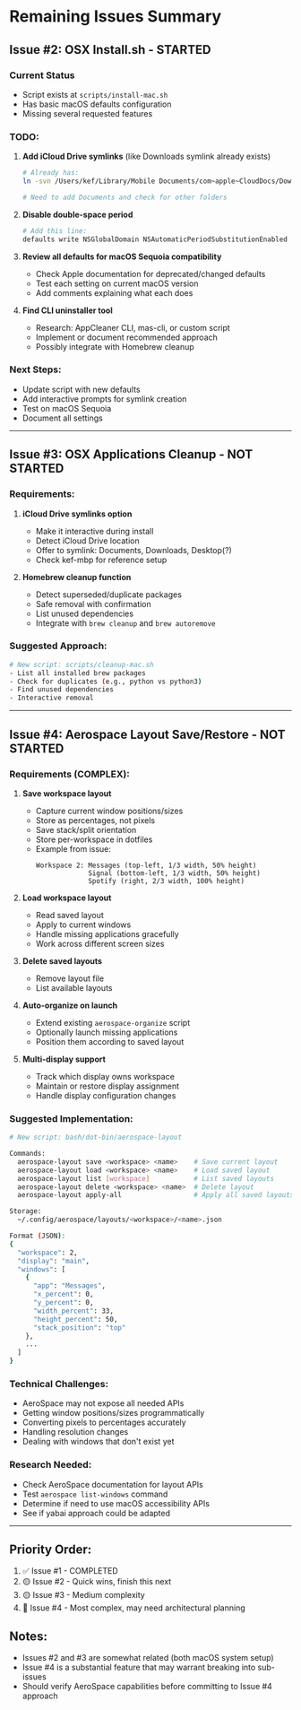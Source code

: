 # Remaining Issues Summary

## Issue #2: OSX Install.sh - STARTED

### Current Status
- Script exists at `scripts/install-mac.sh`
- Has basic macOS defaults configuration
- Missing several requested features

### TODO:
1. **Add iCloud Drive symlinks** (like Downloads symlink already exists)
   ```bash
   # Already has:
   ln -svn /Users/kef/Library/Mobile Documents/com~apple~CloudDocs/Downloads ~/Downloads
   
   # Need to add Documents and check for other folders
   ```

2. **Disable double-space period**
   ```bash
   # Add this line:
   defaults write NSGlobalDomain NSAutomaticPeriodSubstitutionEnabled -bool false
   ```

3. **Review all defaults for macOS Sequoia compatibility**
   - Check Apple documentation for deprecated/changed defaults
   - Test each setting on current macOS version
   - Add comments explaining what each does

4. **Find CLI uninstaller tool**
   - Research: AppCleaner CLI, mas-cli, or custom script
   - Implement or document recommended approach
   - Possibly integrate with Homebrew cleanup

### Next Steps:
- Update script with new defaults
- Add interactive prompts for symlink creation
- Test on macOS Sequoia
- Document all settings

---

## Issue #3: OSX Applications Cleanup - NOT STARTED

### Requirements:
1. **iCloud Drive symlinks option**
   - Make it interactive during install
   - Detect iCloud Drive location
   - Offer to symlink: Documents, Downloads, Desktop(?)
   - Check kef-mbp for reference setup

2. **Homebrew cleanup function**
   - Detect superseded/duplicate packages
   - Safe removal with confirmation
   - List unused dependencies
   - Integrate with `brew cleanup` and `brew autoremove`

### Suggested Approach:
```bash
# New script: scripts/cleanup-mac.sh
- List all installed brew packages
- Check for duplicates (e.g., python vs python3)
- Find unused dependencies
- Interactive removal
```

---

## Issue #4: Aerospace Layout Save/Restore - NOT STARTED

### Requirements (COMPLEX):

1. **Save workspace layout**
   - Capture current window positions/sizes
   - Store as percentages, not pixels
   - Save stack/split orientation
   - Store per-workspace in dotfiles
   - Example from issue:
     ```
     Workspace 2: Messages (top-left, 1/3 width, 50% height)
                  Signal (bottom-left, 1/3 width, 50% height)  
                  Spotify (right, 2/3 width, 100% height)
     ```

2. **Load workspace layout**
   - Read saved layout
   - Apply to current windows
   - Handle missing applications gracefully
   - Work across different screen sizes

3. **Delete saved layouts**
   - Remove layout file
   - List available layouts

4. **Auto-organize on launch**
   - Extend existing `aerospace-organize` script
   - Optionally launch missing applications
   - Position them according to saved layout

5. **Multi-display support**
   - Track which display owns workspace
   - Maintain or restore display assignment
   - Handle display configuration changes

### Suggested Implementation:

```bash
# New script: bash/dot-bin/aerospace-layout

Commands:
  aerospace-layout save <workspace> <name>    # Save current layout
  aerospace-layout load <workspace> <name>    # Load saved layout
  aerospace-layout list [workspace]           # List saved layouts
  aerospace-layout delete <workspace> <name>  # Delete layout
  aerospace-layout apply-all                  # Apply all saved layouts

Storage:
  ~/.config/aerospace/layouts/<workspace>/<name>.json

Format (JSON):
{
  "workspace": 2,
  "display": "main",
  "windows": [
    {
      "app": "Messages",
      "x_percent": 0,
      "y_percent": 0,
      "width_percent": 33,
      "height_percent": 50,
      "stack_position": "top"
    },
    ...
  ]
}
```

### Technical Challenges:
- AeroSpace may not expose all needed APIs
- Getting window positions/sizes programmatically
- Converting pixels to percentages accurately
- Handling resolution changes
- Dealing with windows that don't exist yet

### Research Needed:
- Check AeroSpace documentation for layout APIs
- Test `aerospace list-windows` command
- Determine if need to use macOS accessibility APIs
- See if yabai approach could be adapted

---

## Priority Order:
1. ✅ Issue #1 - COMPLETED
2. 🟡 Issue #2 - Quick wins, finish this next
3. 🟡 Issue #3 - Medium complexity
4. 🔴 Issue #4 - Most complex, may need architectural planning

## Notes:
- Issues #2 and #3 are somewhat related (both macOS system setup)
- Issue #4 is a substantial feature that may warrant breaking into sub-issues
- Should verify AeroSpace capabilities before committing to Issue #4 approach
